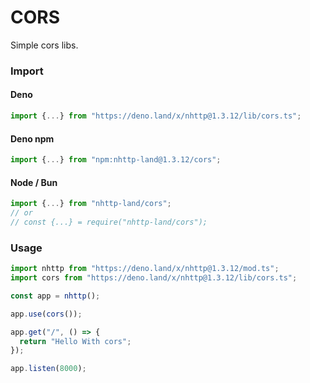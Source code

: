 # CORS
Simple cors libs.

### Import
#### Deno
```ts
import {...} from "https://deno.land/x/nhttp@1.3.12/lib/cors.ts";
```
#### Deno npm
```ts
import {...} from "npm:nhttp-land@1.3.12/cors";
```
#### Node / Bun
```ts
import {...} from "nhttp-land/cors";
// or
// const {...} = require("nhttp-land/cors");
```

### Usage
```ts
import nhttp from "https://deno.land/x/nhttp@1.3.12/mod.ts";
import cors from "https://deno.land/x/nhttp@1.3.12/lib/cors.ts";

const app = nhttp();

app.use(cors());

app.get("/", () => {
  return "Hello With cors";
});

app.listen(8000);
```